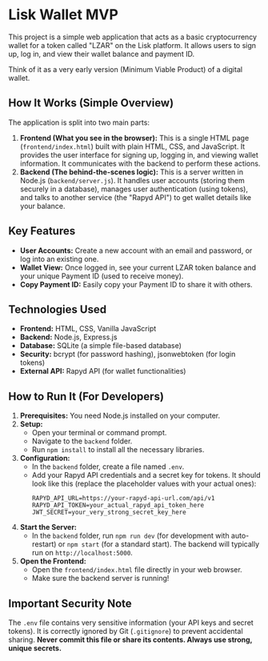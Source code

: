 # Lisk Wallet MVP

This project is a simple web application that acts as a basic cryptocurrency wallet for a token called "LZAR" on the Lisk platform. It allows users to sign up, log in, and view their wallet balance and payment ID.

Think of it as a very early version (Minimum Viable Product) of a digital wallet.

## How It Works (Simple Overview)

The application is split into two main parts:

1.  **Frontend (What you see in the browser):** This is a single HTML page (`frontend/index.html`) built with plain HTML, CSS, and JavaScript. It provides the user interface for signing up, logging in, and viewing wallet information. It communicates with the backend to perform these actions.
2.  **Backend (The behind-the-scenes logic):** This is a server written in Node.js (`backend/server.js`). It handles user accounts (storing them securely in a database), manages user authentication (using tokens), and talks to another service (the "Rapyd API") to get wallet details like your balance.

## Key Features

*   **User Accounts:** Create a new account with an email and password, or log into an existing one.
*   **Wallet View:** Once logged in, see your current LZAR token balance and your unique Payment ID (used to receive money).
*   **Copy Payment ID:** Easily copy your Payment ID to share it with others.

## Technologies Used

*   **Frontend:** HTML, CSS, Vanilla JavaScript
*   **Backend:** Node.js, Express.js
*   **Database:** SQLite (a simple file-based database)
*   **Security:** bcrypt (for password hashing), jsonwebtoken (for login tokens)
*   **External API:** Rapyd API (for wallet functionalities)

## How to Run It (For Developers)

1.  **Prerequisites:** You need Node.js installed on your computer.
2.  **Setup:**
    *   Open your terminal or command prompt.
    *   Navigate to the `backend` folder.
    *   Run `npm install` to install all the necessary libraries.
3.  **Configuration:**
    *   In the `backend` folder, create a file named `.env`.
    *   Add your Rapyd API credentials and a secret key for tokens. It should look like this (replace the placeholder values with your actual ones):
        ```
        RAPYD_API_URL=https://your-rapyd-api-url.com/api/v1
        RAPYD_API_TOKEN=your_actual_rapyd_api_token_here
        JWT_SECRET=your_very_strong_secret_key_here
        ```
4.  **Start the Server:**
    *   In the `backend` folder, run `npm run dev` (for development with auto-restart) or `npm start` (for a standard start). The backend will typically run on `http://localhost:5000`.
5.  **Open the Frontend:**
    *   Open the `frontend/index.html` file directly in your web browser.
    *   Make sure the backend server is running!

## Important Security Note

The `.env` file contains very sensitive information (your API keys and secret tokens). It is correctly ignored by Git (`.gitignore`) to prevent accidental sharing. **Never commit this file or share its contents. Always use strong, unique secrets.**
